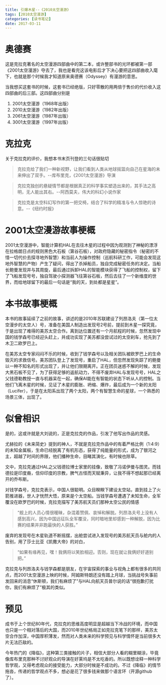 ```yaml
---
title: 引爆木星--《2010太空漫游》
tags: [2010太空漫游]
categories: [读书笔记]
date: 2017-03-11
---
```


# 奥德赛
这是克拉克著名的太空漫游四部曲中的第二本，或许整部书的光环都被第一部《2001太空漫游》夺去了，我也是看完这该电影后才下决心要把这四部曲收入麾下，也就是那个时候我才知道原来奥德赛（Odyssey）有漫游的意思。

当我想买这套书的时候，这套书已经绝版，只好零散的用两倍于售价的代价收入这四部曲的后三部。这四部曲分别是
1. 2001太空漫游（1968年出版）
1. 2010太空漫游（1982年出版）
1. 2061太空漫游（1987年出版）
1. 3001太空漫游（1997年出版）

<!-- more -->

# 克拉克
关于克拉克的评价，我想本书末页刊登的三句话很贴切
>克拉克给了我们一种新视野，让我们看到人类从地球摇篮向自己在星海的未来伸出了双手。--库布里克，《2001太空漫游》导演

>克拉克独创的悬疑情节都是根据真正的科学事实塑造出来的，其手法之高明，无人能出其右。--阿西莫夫，伟大的科幻小说作家

>克拉克是太空科幻写作的第一把交椅，结合了科学的精准与令人惊艳的诗意。--《纽约时报》

# 2001太空漫游故事梗概
2001太空漫游中，智能计算机HAL在去往木星的过程中因为观测到了神秘的漂浮在拉格朗日点的规则黑色大石板（第谷石板），对政府隐藏的秘密指令（秘密的不惜一切代价去探寻地外智慧）和当前人为操作控制（巡航科研工作，可能会发现这地外智慧的产物）产生了疑问，得出了杀掉船员，独自完成秘密任务的决定。当船长鲍曼发现并与其周旋，最后通过拆卸HAL的智能模块获得了飞船的控制权，留下了飞船发现号号，独自驾驶小探测器飞往第谷石板，然后去往了一个新维度的世界，而给地球留下的最后一句话是“我的天，到处都是星星”。

# 本书故事梗概
本书的故事延续了之前的故事，讲述的是2010年苏联建设了列昂洛夫（第一位太空漫步的太空人）号，准备在美国人制造出发现号2号前，提前到木星一探究竟，于是出现了难得的美苏太空合作。离到达位置还有一个月航程的时候，忽然发现中国的钱学森号已经迎头赶上，并成功实现了美苏都没尝试过的太空刹车，抢先到了木卫二欧罗巴上。

在美苏太空专家闷闷不乐的时候，收到了钱学森号以及相关团队被欧罗巴上的生命毁灭的求救信号。美苏团队登上了发现号，重启了HAL，但忽然发现失踪了的鲍曼以一种不知名的形式出现了，并让他们限期离开。正在团员迷惑不解的时候，发现大黑石板不见了，为了获得足够的返航动力，不得不废弃HAL与发现号号，HAL之父钱德勒教授一直与机器呆在一起，确保AI能在有智能的状态下听从人的控制。当他们飞离木星的时候，见证了木星的膨胀、坍缩、爆炸，最后成为一个新的太阳（Lucifer），于是在太阳系出现了两个太阳，两个有智慧生命的星球，一个熟悉的场景三体，出现了。

# 似曾相识
是的，这或许就是大刘说的，正是克拉克的作品，引发了他写出作品的灵感。

尤赫拉的《未来简史》提到的神人，不就是克拉克作品中的有着严格比例（1:4:9）的未知金属板，生命已经脱离了有机形态，获得了纯能量的形式，成为了银河之主，超越了时间的界限，他们播种生命，目睹其演化，有时候也除草。

文中，克拉克通过HAL之父钱德拉博士家里的挂像，致敬了冯诺伊曼与图灵。而钱德拉是印度裔，信仰印度的宗教，脾气古怪而天赋秉异，让我不得不想起那已经离开的乔布斯。

对钱学森号，克拉克表示，中国人很聪明。众目睽睽下建设太空站，直到挂上了火箭推进器，世人才恍然大悟，原来是个太空船。当钱学森号遭遇了未知生命，全军覆没在欧罗巴的时候，克拉克描写了美苏航天员们那种太空公民的情感
>“舰上的人员心情很暧昧，杂混着赞佩、哀悼和解脱。列昂洛夫号上没有人感到高兴，因为中国远征队全军覆没，同时暗地里却感到一种解脱，因为比赛的结果并非跑最快的人获胜。”

废弃的发现号在木星轨道不断摇摆，出舱尝试进入发现号的美苏航天员与舱内的人告别，用了莎士比亚《凯撒大帝》的对白，
>“如果有缘再见，嘿！我俩将以笑脸相迎。否则，现在就让我俩好好道别把。”

克拉克与列昂洛夫与钱学森都是朋友，在宇宙探索的事业与视角上都有很多的共同点，而2001太空漫游上映的时候，阿姆斯特朗还没有踏上月球，当挑战号失事前发回来的消息“休斯顿，我们有麻烦了”与HAL向航天员普尔说的话“很抱歉打扰你，我们有麻烦了”极其的类似。

# 预见
成书于上个世纪80年代，克拉克的思维高度明显是超越当下冷战的环境，而中国也只是一个相对落后的大国，而2010年世纪格局正如克拉克笔下的那样，美苏太空合作加深，中国厚积薄发，然而对人类未来的科学预见与科学情怀是当前很多大片无法匹敌的。

今年热门的《降临》，这种第三类接触的片子，相信大部分人看的糊里糊涂，毕竟像库布里克那种不讨好观众的导演在好莱坞是不太吃香的。所以既想诠释一种科学哲学观，又得考虑观众的接受能力，大部分时候是不成功的。不过《降临》的情节拖沓，传递的哲学观点不多，想必是花了很多钱来做那个语言环（开源github了）。

